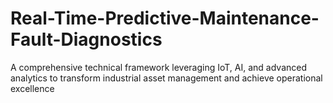 # Real-Time-Predictive-Maintenance-Fault-Diagnostics
A comprehensive technical framework leveraging IoT, AI, and advanced analytics to transform industrial asset management and achieve operational excellence
